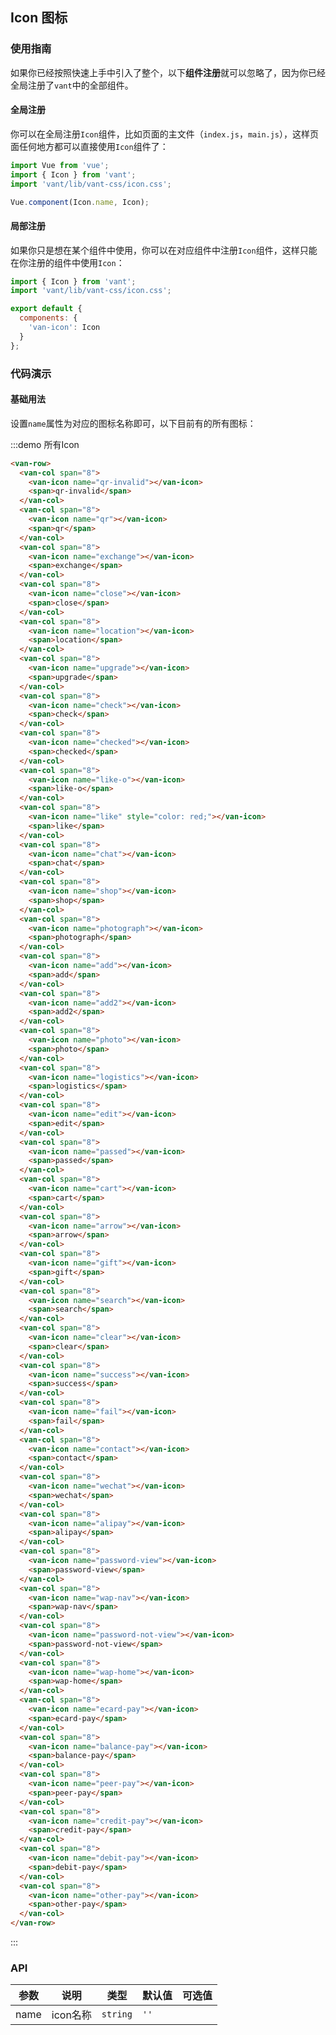 <style>
@component-namespace demo {
  @b icon {
    .van-col {
      text-align: center;
      height: 120px;
    }

    .van-icon {
      font-size: 45px;
      display: block;
      margin: 15px 0;
    }
  }
} 
</style>

## Icon 图标

### 使用指南

如果你已经按照快速上手中引入了整个，以下**组件注册**就可以忽略了，因为你已经全局注册了`vant`中的全部组件。

#### 全局注册

你可以在全局注册`Icon`组件，比如页面的主文件（`index.js`，`main.js`），这样页面任何地方都可以直接使用`Icon`组件了：

```js
import Vue from 'vue';
import { Icon } from 'vant';
import 'vant/lib/vant-css/icon.css';

Vue.component(Icon.name, Icon);
```

#### 局部注册

如果你只是想在某个组件中使用，你可以在对应组件中注册`Icon`组件，这样只能在你注册的组件中使用`Icon`：

```js
import { Icon } from 'vant';
import 'vant/lib/vant-css/icon.css';

export default {
  components: {
    'van-icon': Icon
  }
};
```

### 代码演示

#### 基础用法

设置`name`属性为对应的图标名称即可，以下目前有的所有图标：

:::demo 所有Icon
```html
<van-row>
  <van-col span="8">
    <van-icon name="qr-invalid"></van-icon>
    <span>qr-invalid</span>
  </van-col>
  <van-col span="8">
    <van-icon name="qr"></van-icon>
    <span>qr</span>
  </van-col>
  <van-col span="8">
    <van-icon name="exchange"></van-icon>
    <span>exchange</span>
  </van-col>
  <van-col span="8">
    <van-icon name="close"></van-icon>
    <span>close</span>
  </van-col>
  <van-col span="8">
    <van-icon name="location"></van-icon>
    <span>location</span>
  </van-col>
  <van-col span="8">
    <van-icon name="upgrade"></van-icon>
    <span>upgrade</span>
  </van-col>
  <van-col span="8">
    <van-icon name="check"></van-icon>
    <span>check</span>
  </van-col>
  <van-col span="8">
    <van-icon name="checked"></van-icon>
    <span>checked</span>
  </van-col>
  <van-col span="8">
    <van-icon name="like-o"></van-icon>
    <span>like-o</span>
  </van-col>
  <van-col span="8">
    <van-icon name="like" style="color: red;"></van-icon>
    <span>like</span>
  </van-col>
  <van-col span="8">
    <van-icon name="chat"></van-icon>
    <span>chat</span>
  </van-col>
  <van-col span="8">
    <van-icon name="shop"></van-icon>
    <span>shop</span>
  </van-col>
  <van-col span="8">
    <van-icon name="photograph"></van-icon>
    <span>photograph</span>
  </van-col>
  <van-col span="8">
    <van-icon name="add"></van-icon>
    <span>add</span>
  </van-col>
  <van-col span="8">
    <van-icon name="add2"></van-icon>
    <span>add2</span>
  </van-col>
  <van-col span="8">
    <van-icon name="photo"></van-icon>
    <span>photo</span>
  </van-col>
  <van-col span="8">
    <van-icon name="logistics"></van-icon>
    <span>logistics</span>
  </van-col>
  <van-col span="8">
    <van-icon name="edit"></van-icon>
    <span>edit</span>
  </van-col>
  <van-col span="8">
    <van-icon name="passed"></van-icon>
    <span>passed</span>
  </van-col>
  <van-col span="8">
    <van-icon name="cart"></van-icon>
    <span>cart</span>
  </van-col>
  <van-col span="8">
    <van-icon name="arrow"></van-icon>
    <span>arrow</span>
  </van-col>
  <van-col span="8">
    <van-icon name="gift"></van-icon>
    <span>gift</span>
  </van-col>
  <van-col span="8">
    <van-icon name="search"></van-icon>
    <span>search</span>
  </van-col>
  <van-col span="8">
    <van-icon name="clear"></van-icon>
    <span>clear</span>
  </van-col>
  <van-col span="8">
    <van-icon name="success"></van-icon>
    <span>success</span>
  </van-col>
  <van-col span="8">
    <van-icon name="fail"></van-icon>
    <span>fail</span>
  </van-col>
  <van-col span="8">
    <van-icon name="contact"></van-icon>
    <span>contact</span>
  </van-col>
  <van-col span="8">
    <van-icon name="wechat"></van-icon>
    <span>wechat</span>
  </van-col>
  <van-col span="8">
    <van-icon name="alipay"></van-icon>
    <span>alipay</span>
  </van-col>
  <van-col span="8">
    <van-icon name="password-view"></van-icon>
    <span>password-view</span>
  </van-col>
  <van-col span="8">
    <van-icon name="wap-nav"></van-icon>
    <span>wap-nav</span>
  </van-col>
  <van-col span="8">
    <van-icon name="password-not-view"></van-icon>
    <span>password-not-view</span>
  </van-col>
  <van-col span="8">
    <van-icon name="wap-home"></van-icon>
    <span>wap-home</span>
  </van-col>
  <van-col span="8">
    <van-icon name="ecard-pay"></van-icon>
    <span>ecard-pay</span>
  </van-col>
  <van-col span="8">
    <van-icon name="balance-pay"></van-icon>
    <span>balance-pay</span>
  </van-col>
  <van-col span="8">
    <van-icon name="peer-pay"></van-icon>
    <span>peer-pay</span>
  </van-col>
  <van-col span="8">
    <van-icon name="credit-pay"></van-icon>
    <span>credit-pay</span>
  </van-col>
  <van-col span="8">
    <van-icon name="debit-pay"></van-icon>
    <span>debit-pay</span>
  </van-col>
  <van-col span="8">
    <van-icon name="other-pay"></van-icon>
    <span>other-pay</span>
  </van-col>
</van-row>
```
:::

### API

| 参数       | 说明      | 类型       | 默认值       | 可选值       |
|-----------|-----------|-----------|-------------|-------------|
| name | icon名称 | `string`  | `''` |   |
